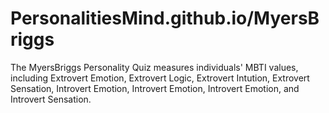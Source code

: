 # PersonalitiesMind.github.io/MyersBriggs
The MyersBriggs Personality Quiz measures individuals' MBTI values, including Extrovert Emotion, Extrovert Logic, Extrovert Intution, Extrovert Sensation, Introvert Emotion, Introvert Emotion, Introvert Emotion, and Introvert Sensation.
